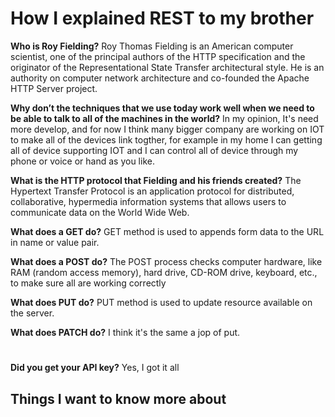 # How I explained REST to my brother

**Who is Roy Fielding?** Roy Thomas Fielding is an American computer scientist, one of the principal authors of the HTTP specification and the originator of the Representational State Transfer architectural style. He is an authority on computer network architecture and co-founded the Apache HTTP Server project.

**Why don’t the techniques that we use today work well when we need to be able to talk to all of the machines in the world?** In my opinion, It's need more develop, and for now I think many bigger company are working on IOT to make all of the devices link togther, for example in my home I can getting all of device supporting IOT and I can control all of device through my phone or voice or hand as you like. 

**What is the HTTP protocol that Fielding and his friends created?** The Hypertext Transfer Protocol is an application protocol for distributed, collaborative, hypermedia information systems that allows users to communicate data on the World Wide Web.

**What does a GET do?** GET method is used to appends form data to the URL in name or value pair.

**What does a POST do?** The POST process checks computer hardware, like RAM (random access memory), hard drive, CD-ROM drive, keyboard, etc., to make sure all are working correctly

**What does PUT do?** PUT method is used to update resource available on the server.

**What does PATCH do?** I think it's the same a jop of put.

# 

**Did you get your API key?** Yes, I got it all

## Things I want to know more about